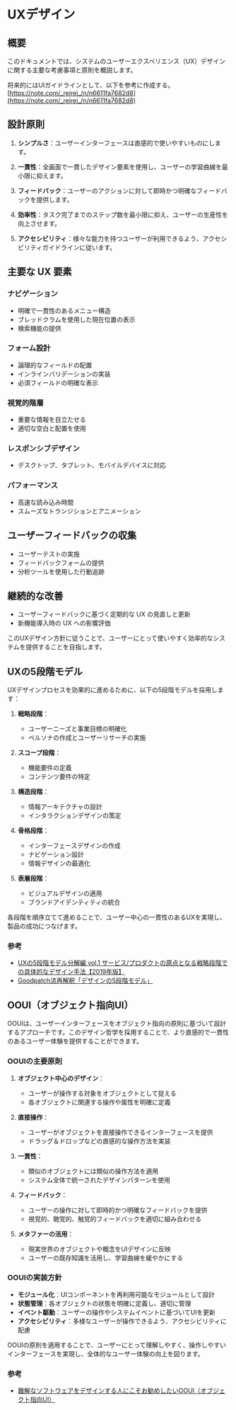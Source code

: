 # UXデザイン

## 概要
このドキュメントでは、システムのユーザーエクスペリエンス（UX）デザインに関する主要な考慮事項と原則を概説します。

将来的にはUIガイドラインとして、以下を参考に作成する。
[https://note.com/_reirei_/n/n6611fa7682d8](https://note.com/_reirei_/n/n6611fa7682d8)

## 設計原則

1. **シンプルさ**：ユーザーインターフェースは直感的で使いやすいものにします。

2. **一貫性**：全画面で一貫したデザイン要素を使用し、ユーザーの学習曲線を最小限に抑えます。

3. **フィードバック**：ユーザーのアクションに対して即時かつ明確なフィードバックを提供します。

4. **効率性**：タスク完了までのステップ数を最小限に抑え、ユーザーの生産性を向上させます。

5. **アクセシビリティ**：様々な能力を持つユーザーが利用できるよう、アクセシビリティガイドラインに従います。

## 主要な UX 要素

### ナビゲーション
- 明確で一貫性のあるメニュー構造
- ブレッドクラムを使用した現在位置の表示
- 検索機能の提供

### フォーム設計
- 論理的なフィールドの配置
- インラインバリデーションの実装
- 必須フィールドの明確な表示

### 視覚的階層
- 重要な情報を目立たせる
- 適切な空白と配置を使用

### レスポンシブデザイン
- デスクトップ、タブレット、モバイルデバイスに対応

### パフォーマンス
- 高速な読み込み時間
- スムーズなトランジションとアニメーション

## ユーザーフィードバックの収集
- ユーザーテストの実施
- フィードバックフォームの提供
- 分析ツールを使用した行動追跡

## 継続的な改善
- ユーザーフィードバックに基づく定期的な UX の見直しと更新
- 新機能導入時の UX への影響評価

このUXデザイン方針に従うことで、ユーザーにとって使いやすく効率的なシステムを提供することを目指します。

## UXの5段階モデル

UXデザインプロセスを効果的に進めるために、以下の5段階モデルを採用します：

1. **戦略段階**：
   - ユーザーニーズと事業目標の明確化
   - ペルソナの作成とユーザーリサーチの実施

2. **スコープ段階**：
   - 機能要件の定義
   - コンテンツ要件の特定

3. **構造段階**：
   - 情報アーキテクチャの設計
   - インタラクションデザインの策定

4. **骨格段階**：
   - インターフェースデザインの作成
   - ナビゲーション設計
   - 情報デザインの最適化

5. **表層段階**：
   - ビジュアルデザインの適用
   - ブランドアイデンティティの統合

各段階を順序立てて進めることで、ユーザー中心の一貫性のあるUXを実現し、製品の成功につなげます。

### 参考

- [UXの5段階モデル分解編 vol.1 サービス/プロダクトの原点となる戦略段階での具体的なデザイン手法【2019年版】](https://goodpatch.com/blog/elements-of-ux-strategy)
- [Goodpatch流再解釈「デザインの5段階モデル」](https://goodpatch.com/blog/the-processes-of-design)


## OOUI（オブジェクト指向UI）

OOUIは、ユーザーインターフェースをオブジェクト指向の原則に基づいて設計するアプローチです。このデザイン哲学を採用することで、より直感的で一貫性のあるユーザー体験を提供することができます。

### OOUIの主要原則

1. **オブジェクト中心のデザイン**：
   - ユーザーが操作する対象をオブジェクトとして捉える
   - 各オブジェクトに関連する操作や属性を明確に定義

2. **直接操作**：
   - ユーザーがオブジェクトを直接操作できるインターフェースを提供
   - ドラッグ＆ドロップなどの直感的な操作方法を実装

3. **一貫性**：
   - 類似のオブジェクトには類似の操作方法を適用
   - システム全体で統一されたデザインパターンを使用

4. **フィードバック**：
   - ユーザーの操作に対して即時的かつ明確なフィードバックを提供
   - 視覚的、聴覚的、触覚的フィードバックを適切に組み合わせる

5. **メタファーの活用**：
   - 現実世界のオブジェクトや概念をUIデザインに反映
   - ユーザーの既存知識を活用し、学習曲線を緩やかにする

### OOUIの実装方針

- **モジュール化**：UIコンポーネントを再利用可能なモジュールとして設計
- **状態管理**：各オブジェクトの状態を明確に定義し、適切に管理
- **イベント駆動**：ユーザーの操作やシステムイベントに基づいてUIを更新
- **アクセシビリティ**：多様なユーザーが操作できるよう、アクセシビリティに配慮

OOUIの原則を適用することで、ユーザーにとって理解しやすく、操作しやすいインターフェースを実現し、全体的なユーザー体験の向上を図ります。

### 参考

- [難解なソフトウェアをデザインする人にこそお勧めしたいOOUI（オブジェクト指向UI）](https://techblog.yahoo.co.jp/entry/2023011830396626/)
